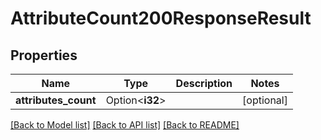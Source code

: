 # AttributeCount200ResponseResult

## Properties

Name | Type | Description | Notes
------------ | ------------- | ------------- | -------------
**attributes_count** | Option<**i32**> |  | [optional]

[[Back to Model list]](../README.md#documentation-for-models) [[Back to API list]](../README.md#documentation-for-api-endpoints) [[Back to README]](../README.md)


